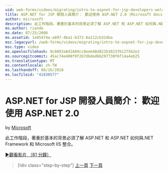 ```yaml
---
uid: web-forms/videos/migrating/intro-to-aspnet-for-jsp-developers-welcome-to-aspnet-20
title: ASP.NET for JSP 開發人員簡介： 歡迎使用 ASP.NET 2.0 |Microsoft Docs
author: microsoft
description: 此工作階段，著重於基本的背景必須了解 ASP.NET 和 ASP.NET 如何與.NET Framework 和 Microsoft IIS 整合。
ms.author: riande
ms.date: 07/25/2006
ms.assetid: 1a95474a-a897-4ba1-b372-8a112cb324ba
msc.legacyurl: /web-forms/videos/migrating/intro-to-aspnet-for-jsp-developers-welcome-to-aspnet-20
msc.type: video
ms.openlocfilehash: 9c0893a8d1669cc9eeb48d822b3823f61275b2e2
ms.sourcegitcommit: 45ac74e400f9f2b7dbded66297730f6f14a4eb25
ms.translationtype: MT
ms.contentlocale: zh-TW
ms.lasthandoff: 08/16/2018
ms.locfileid: "41830577"
---
```

<a name="intro-to-aspnet-for-jsp-developers-welcome-to-aspnet-20"></a>ASP.NET for JSP 開發人員簡介： 歡迎使用 ASP.NET 2.0
====================
by [Microsoft](https://github.com/microsoft)

此工作階段，著重於基本的背景必須了解 ASP.NET 和 ASP.NET 如何與.NET Framework 和 Microsoft IIS 整合。

[&#9654;觀看影片 （61 分鐘）](https://channel9.msdn.com/Blogs/ASP-NET-Site-Videos/intro-to-aspnet-for-jsp-developers-welcome-to-aspnet-20)

> [!div class="step-by-step"]
> [上一頁](migrating-from-classic-asp-to-aspnet.md)
> [下一頁](intro-to-aspnet-for-jsp-developers-building-applications.md)

